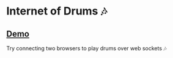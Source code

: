 # Internet of Drums 🎶

## [Demo](http://iod.gbrassey.com/)

Try connecting two browsers to play drums over web sockets 🎶
